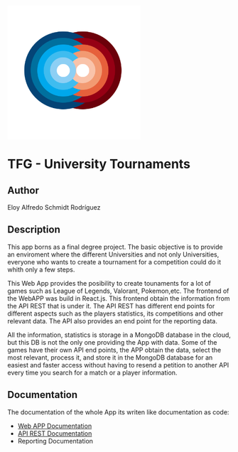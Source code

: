 <img src="docs/images/icon.png" width="300" style="display: block; self-align: center;" />

# TFG - University Tournaments

## Author
Eloy Alfredo Schmidt Rodríguez

## Description
This app borns as a final degree project. The basic objective is to provide an enviroment where the different Universities and not only Universities, everyone who wants to create a tournament for a competition could do it whith only a few steps.

This Web App provides the posibility to create tounaments for a lot of games such as League of Legends, Valorant, Pokemon,etc. The frontend of the WebAPP was build in React.js. This frontend obtain the information from the API REST that is under it. The API REST has different end points for different aspects such as the players statistics, its competitions and other relevant data. The API also provides an end point for the reporting data.

All the information, statistics is storage in a MongoDB database in the cloud, but this DB is not the only one providing the App with data. Some of the games have their own API end points, the APP obtain the data, select the most relevant, process it, and store it in the MongoDB database for an easiest and faster access without having to resend a petition to another API every time you search for a match or a player information.  

## Documentation
The documentation of the whole App its writen like documentation as code:  
- [Web APP Documentation](docs/webapp/README.md)
- [API REST Documentation](docs/api-rest/README.md)
- Reporting Documentation
